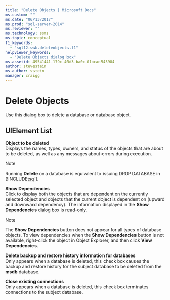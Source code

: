 ```yaml
---
title: "Delete Objects | Microsoft Docs"
ms.custom: ""
ms.date: "06/13/2017"
ms.prod: "sql-server-2014"
ms.reviewer: ""
ms.technology: ssms
ms.topic: conceptual
f1_keywords: 
  - "sql12.swb.deleteobjects.f1"
helpviewer_keywords: 
  - "Delete Objects dialog box"
ms.assetid: 49541441-179c-40d3-ba0c-01bcae545984
author: stevestein
ms.author: sstein
manager: craigg
---
```

# Delete Objects
  Use this dialog box to delete a database or database object.  
  
## UIElement List  
 **Object to be deleted**  
 Displays the names, types, owners, and status of the objects that are about to be deleted, as well as any messages about errors during execution.  
  
> [!NOTE]  
>  Running **Delete** on a database is equivalent to issuing DROP DATABASE in [!INCLUDE[tsql](../../includes/tsql-md.md)].  
  
 **Show Dependencies**  
 Click to display both the objects that are dependent on the currently selected object and objects that the current object is dependent on (upward and downward dependency). The information displayed in the **Show Dependencies** dialog box is read-only.  
  
> [!NOTE]  
>  The **Show Dependencies** button does not appear for all types of database objects. To view dependencies when the **Show Dependencies** button is not available, right-click the object in Object Explorer, and then click **View Dependencies**.  
  
 **Delete backup and restore history information for databases**  
 Only appears when a database is deleted, this check box causes the backup and restore history for the subject database to be deleted from the **msdb** database.  
  
 **Close existing connections**  
 Only appears when a database is deleted, this check box terminates connections to the subject database.  
  
  
